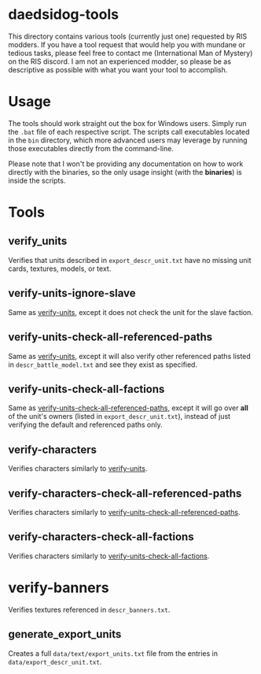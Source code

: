 # daedsidog-tools
This directory contains various tools (currently just one) requested by RIS modders. If you have a tool request that would help you with mundane or tedious tasks, please feel free to contact me (International Man of Mystery) on the RIS discord. I am not an experienced modder, so please be as descriptive as possible with what you want your tool to accomplish.

# Usage
The tools should work straight out the box for Windows users. Simply run the `.bat` file of each respective script. The scripts call executables located in the `bin` directory, which more advanced users may leverage by running those executables directly from the command-line.

Please note  that I won't be providing any documentation on how to work directly with the binaries, so the only usage insight (with the **binaries**) is inside the scripts.

# Tools
## verify_units
Verifies that units described in `export_descr_unit.txt` have no missing unit cards, textures, models, or text.

## verify-units-ignore-slave
Same as [verify-units](##verify-units), except it does not check the unit for the slave faction.

## verify-units-check-all-referenced-paths
Same as [verify-units](##verify-units), except it will also verify other referenced paths listed in
`descr_battle_model.txt` and see they exist as specified.

## verify-units-check-all-factions
Same as [verify-units-check-all-referenced-paths](##verify-units-check-all-referenced-paths), except it will go over **all** of the unit's owners (listed in `export_descr_unit.txt`), instead of just verifying the default and referenced paths only. 

## verify-characters
Verifies characters similarly to [verify-units](##verify-units).

## verify-characters-check-all-referenced-paths
Verifies characters similarly to [verify-units-check-all-referenced-paths](##verify-units-check-all-referenced-paths).

## verify-characters-check-all-factions
Verifies characters similarly to [verify-units-check-all-factions](##verify-units-check-all-factions).

# verify-banners
Verifies textures referenced in `descr_banners.txt`.

## generate_export_units
Creates a full `data/text/export_units.txt` file from the entries in `data/export_descr_unit.txt`.